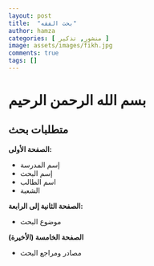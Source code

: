 ```yaml
---
layout: post
title:  "بحث الفقه"
author: hamza
categories: [ منشور, تذكير ]
image: assets/images/fikh.jpg
comments: true
tags: []
---
```


# بسم الله الرحمن الرحيم

## متطلبات بحث

**الصفحة الأولى:**
- إسم المدرسة
- إسم البحث
- اسم الطالب
- الشعبة

**الصفحة الثانية إلى الرابعة:**
- موضوع البحث

**الصفحة الخامسة (الأخيرة)**
- مصادر ومراجع البحث
